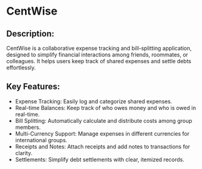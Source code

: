 # CentWise

## Description:

CentWise is a collaborative expense tracking and bill-splitting application, designed to simplify financial interactions among friends, roommates, or colleagues. It helps users keep track of shared expenses and settle debts effortlessly.

## Key Features:

* Expense Tracking: Easily log and categorize shared expenses.
* Real-time Balances: Keep track of who owes money and who is owed in real-time.
* Bill Splitting: Automatically calculate and distribute costs among group members.
* Multi-Currency Support: Manage expenses in different currencies for international groups.
* Receipts and Notes: Attach receipts and add notes to transactions for clarity.
* Settlements: Simplify debt settlements with clear, itemized records.
